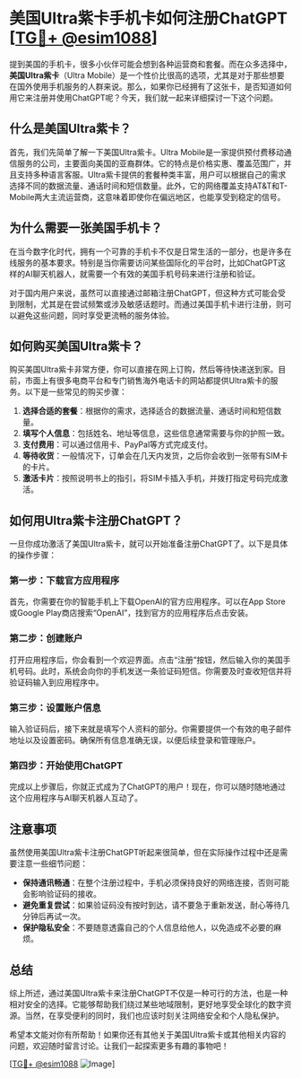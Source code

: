 # 美国Ultra紫卡手机卡如何注册ChatGPT [[TG💪+ @esim1088](https://t.me/s/esim1088)]

提到美国的手机卡，很多小伙伴可能会想到各种运营商和套餐。而在众多选择中，**美国Ultra紫卡**（Ultra Mobile）是一个性价比很高的选项，尤其是对于那些想要在国外使用手机服务的人群来说。那么，如果你已经拥有了这张卡，是否知道如何用它来注册并使用ChatGPT呢？今天，我们就一起来详细探讨一下这个问题。

## 什么是美国Ultra紫卡？

首先，我们先简单了解一下美国Ultra紫卡。Ultra Mobile是一家提供预付费移动通信服务的公司，主要面向美国的亚裔群体。它的特点是价格实惠、覆盖范围广，并且支持多种语言客服。Ultra紫卡提供的套餐种类丰富，用户可以根据自己的需求选择不同的数据流量、通话时间和短信数量。此外，它的网络覆盖支持AT&T和T-Mobile两大主流运营商，这意味着即使你在偏远地区，也能享受到稳定的信号。

## 为什么需要一张美国手机卡？

在当今数字化时代，拥有一个可靠的手机卡不仅是日常生活的一部分，也是许多在线服务的基本要求。特别是当你需要访问某些国际化的平台时，比如ChatGPT这样的AI聊天机器人，就需要一个有效的美国手机号码来进行注册和验证。

对于国内用户来说，虽然可以直接通过邮箱注册ChatGPT，但这种方式可能会受到限制，尤其是在尝试频繁或涉及敏感话题时。而通过美国手机卡进行注册，则可以避免这些问题，同时享受更流畅的服务体验。

## 如何购买美国Ultra紫卡？

购买美国Ultra紫卡非常方便，你可以直接在网上订购，然后等待快递送到家。目前，市面上有很多电商平台和专门销售海外电话卡的网站都提供Ultra紫卡的服务。以下是一些常见的购买步骤：

1. **选择合适的套餐**：根据你的需求，选择适合的数据流量、通话时间和短信数量。
2. **填写个人信息**：包括姓名、地址等信息，这些信息通常需要与你的护照一致。
3. **支付费用**：可以通过信用卡、PayPal等方式完成支付。
4. **等待收货**：一般情况下，订单会在几天内发货，之后你会收到一张带有SIM卡的卡片。
5. **激活卡片**：按照说明书上的指引，将SIM卡插入手机，并拨打指定号码完成激活。

## 如何用Ultra紫卡注册ChatGPT？

一旦你成功激活了美国Ultra紫卡，就可以开始准备注册ChatGPT了。以下是具体的操作步骤：

### 第一步：下载官方应用程序

首先，你需要在你的智能手机上下载OpenAI的官方应用程序。可以在App Store或Google Play商店搜索“OpenAI”，找到官方的应用程序后点击安装。

### 第二步：创建账户

打开应用程序后，你会看到一个欢迎界面。点击“注册”按钮，然后输入你的美国手机号码。此时，系统会向你的手机发送一条验证码短信。你需要及时查收短信并将验证码输入到应用程序中。

### 第三步：设置账户信息

输入验证码后，接下来就是填写个人资料的部分。你需要提供一个有效的电子邮件地址以及设置密码。确保所有信息准确无误，以便后续登录和管理账户。

### 第四步：开始使用ChatGPT

完成以上步骤后，你就正式成为了ChatGPT的用户！现在，你可以随时随地通过这个应用程序与AI聊天机器人互动了。

## 注意事项

虽然使用美国Ultra紫卡注册ChatGPT听起来很简单，但在实际操作过程中还是需要注意一些细节问题：

- **保持通讯畅通**：在整个注册过程中，手机必须保持良好的网络连接，否则可能会影响验证码的接收。
- **避免重复尝试**：如果验证码没有按时到达，请不要急于重新发送，耐心等待几分钟后再试一次。
- **保护隐私安全**：不要随意透露自己的个人信息给他人，以免造成不必要的麻烦。

## 总结

综上所述，通过美国Ultra紫卡来注册ChatGPT不仅是一种可行的方法，也是一种相对安全的选择。它能够帮助我们绕过某些地域限制，更好地享受全球化的数字资源。当然，在享受便利的同时，我们也应该时刻关注网络安全和个人隐私保护。

希望本文能对你有所帮助！如果你还有其他关于美国Ultra紫卡或其他相关内容的问题，欢迎随时留言讨论。让我们一起探索更多有趣的事物吧！

[[TG💪+ @esim1088](https://t.me/s/esim1088) ![Image](https://i.postimg.cc/4NQfJmqS/Snipaste-2025-05-13-00-14-12.png)]